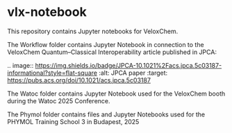 # vlx-notebook

This repository contains Jupyter notebooks for VeloxChem.

The Workflow folder contains Jupyter Notebook in connection to the VeloxChem Quantum–Classical Interoperability article published in JPCA: 

.. image:: https://img.shields.io/badge/JPCA-10.1021%2Facs.jpca.5c03187-informational?style=flat-square
        :alt: JPCA paper
        :target: https://pubs.acs.org/doi/10.1021/acs.jpca.5c03187

       
The Watoc folder contains Jupyter Notebook used for the VeloxChem booth during the Watoc 2025 Conference.

The Phymol folder contains files and Jupyter Notebooks used for the PHYMOL Training School 3 in Budapest, 2025
